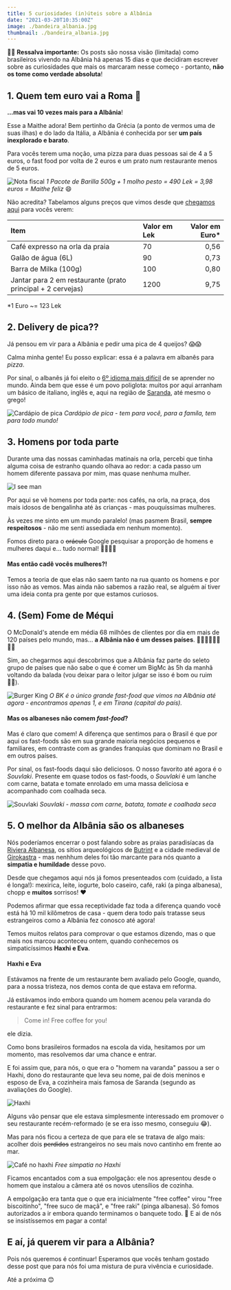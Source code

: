 ```yaml
---
title: 5 curiosidades (in)úteis sobre a Albânia
date: "2021-03-20T10:35:00Z"
image: ./bandeira_albania.jpg
thumbnail: ./bandeira_albania.jpg
---
```


🚨🚨 **Ressalva importante:** Os posts são nossa visão (limitada) como brasileiros vivendo na Albânia há apenas 15 dias e que decidiram escrever sobre as curiosidades que mais os marcaram nesse começo - portanto, **não os tome como verdade absoluta**!

## 1. Quem tem euro vai a Roma 💸

**...mas vai 10 vezes mais para a Albânia**!

Esse a Maithe adora! Bem pertinho da Grécia (a ponto de vermos uma de suas ilhas) e do lado da Itália, a Albânia é conhecida por ser **um país inexplorado e barato**.

Para vocês terem uma noção, uma pizza para duas pessoas sai de 4 a 5 euros, o fast food por volta de 2 euros e um prato num restaurante menos de 5 euros.

![Nota fiscal](./nota_fiscal.jpg)
*1 Pacote de Barilla 500g + 1 molho pesto = 490 Lek = 3,98 euros = Maithe feliz* 😄

Não acredita? Tabelamos alguns preços que vimos desde que [chegamos aqui](../chegada-na-albania) para vocês verem:

| Item | Valor em Lek                                    | Valor em Euro* |
| :----- | :--------------------------------------- | ---: |
| Café expresso na orla da praia | 70 | 0,56 |
| Galão de água (6L)      | 90 | 0,73 |
| Barra de Milka (100g)      | 100  | 0,80 |
| Jantar para 2 em restaurante (prato principal + 2 cervejas) | 1200 | 9,75

*1 Euro ~= 123 Lek

## 2. Delivery de pica??

Já pensou em vir para a Albânia e pedir uma pica de 4 queijos? 😱😱

Calma minha gente! Eu posso explicar: essa é a palavra em albanês para *pizza*. 

Por sinal, o albanês já foi eleito o [6º idioma mais difícil](https://www.awebic.com/idiomas-dificeis/) de se aprender no mundo. Ainda bem que esse é um povo poliglota: muitos por aqui arranham um básico de italiano, inglês e, aqui na região de [Saranda](../dia-de-sol-em-saranda), até mesmo o grego!

![Cardápio de pica](./pica.jpg)
*Cardápio de pica - tem para você, para a famíla, tem para todo mundo!*


## 3. Homens por toda parte

Durante uma das nossas caminhadas matinais na orla, percebi que tinha alguma coisa de estranho quando olhava ao redor: a cada passo um homem diferente passava por mim, mas quase nenhuma mulher.

![I see man](./i_see_man.jpg)

Por aqui se vê homens por toda parte: nos cafés, na orla, na praça, dos mais idosos de bengalinha até às crianças - mas pouquíssimas mulheres.

Às vezes me sinto em um mundo paralelo! (mas pasmem Brasil, **sempre respeitosos** - não me senti assediada em nenhum momento).

Fomos direto para o ~~oráculo~~ Google pesquisar a proporção de homens e mulheres daqui e... tudo normal! 🤷‍♀️🤷‍♀️

#### Mas então cadê vocês mulheres?!

Temos a teoria de que elas não saem tanto na rua quanto os homens e por isso não as vemos. Mas ainda não sabemos a razão real, se alguém aí tiver uma ideia conta pra gente por que estamos curiosos.

## 4. (Sem) Fome de Méqui

O McDonald's atende em média 68 milhões de clientes por dia em mais de 120 países pelo mundo, mas... **a Albânia não é um desses países**. 🤷‍♂️🤷‍♂️🍔🍔🚫🚫

Sim, ao chegarmos aqui descobrimos que a Albânia faz parte do seleto grupo de países que não sabe o que é comer um BigMc às 5h da manhã voltando da balada (vou deixar para o leitor julgar se isso é bom ou ruim 🤷‍♂️).

![Burger King](./b.jpg)
*O BK é o único grande fast-food que vimos na Albânia até agora - encontramos apenas 1, e em Tirana (capital do país).*

#### Mas os albaneses não comem *fast-food*?

Mas é claro que comem! A diferença que sentimos para o Brasil é que por aqui os fast-foods são em sua grande maioria negócios pequenos e familiares, em contraste com as grandes franquias que dominam no Brasil e em outros países.

Por sinal, os fast-foods daqui são deliciosos. O nosso favorito até agora é o *Souvlaki*. Presente em quase todos os fast-foods, o *Souvlaki* é um lanche com carne, batata e tomate enrolado em uma massa deliciosa e acompanhado com coalhada seca.

![Souvlaki](./souvlaki.jpg)
*Souvlaki - massa com carne, batata, tomate e coalhada seca*


## 5. O melhor da Albânia são os albaneses

Nós poderíamos encerrar o post falando sobre as praias paradisíacas da [Riviera Albanesa](https://en.wikipedia.org/wiki/Albanian_Riviera), os sítios arqueológicos de [Butrint](https://en.wikipedia.org/wiki/Butrint_National_Park) e a cidade medieval de [Girokastra](https://en.wikipedia.org/wiki/Gjirokast%C3%ABr) - mas nenhhum deles foi tão marcante para nós quanto a **simpatia e humildade** desse povo.

Desde que chegamos aqui nós já fomos presenteados com (cuidado, a lista é longa!): mexirica, leite, iogurte, bolo caseiro, café, raki (a pinga albanesa), chopp e **muitos** sorrisos! ❤️

Podemos afirmar que essa receptividade faz toda a diferença quando você está há 10 mil kilômetros de casa - quem dera todo país tratasse seus estrangeiros como a Albânia fez conosco até agora!

Temos muitos relatos para comprovar o que estamos dizendo, mas o que mais nos marcou aconteceu ontem, quando conhecemos os simpaticíssimos **Haxhi e Eva**.

#### Haxhi e Eva

Estávamos na frente de um restaurante bem avaliado pelo Google, quando, para a nossa tristeza, nos demos conta de que estava em reforma.

Já estávamos indo embora quando um homem acenou pela varanda do restaurante e fez sinal para entrarmos:
> Come in! Free coffee for you!

ele dizia.

Como bons brasileiros formados na escola da vida, hesitamos por um momento, mas resolvemos dar uma chance e entrar.

E foi assim que, para nós, o que era o "homem na varanda" passou a ser o Haxhi, dono do restaurante que leva seu nome, pai de dois meninos e esposo de Eva, a cozinheira mais famosa de Saranda (segundo as avaliações do Google).

![Haxhi](./haxhi.jpg)

Alguns vão pensar que ele estava simplesmente interessado em promover o seu restaurante recém-reformado (e se era isso mesmo, conseguiu 😂).

Mas para nós ficou a certeza de que para ele se tratava de algo mais: acolher dois ~~perdidos~~ estrangeiros no seu mais novo cantinho em frente ao mar.

![Café no haxhi](./cafe_haxhi.jpg)
*Free simpatia no Haxhi*

Ficamos encantados com a sua empolgação: ele nos apresentou desde o homem que instalou a câmera até os novos utensílios de cozinha.

A empolgação era tanta que o que era inicialmente "free coffee" virou "free biscoitinho", "free suco de maçã", e "free raki" (pinga albanesa). Só fomos autorizados a ir embora quando terminamos o banquete todo. 🤣 E ai de nós se insistíssemos em pagar a conta!

## E aí, já querem vir para a Albânia?
Pois nós queremos é continuar! Esperamos que vocês tenham gostado desse post que para nós foi uma mistura de pura vivência e curiosidade.

Até a próxima 😊

